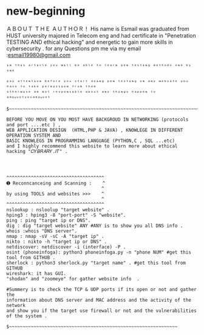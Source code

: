 # new-beginning

ＡＢＯＵＴ ＴＨＥ ＡＵＴＨＯＲ！
His name is Esmail was graduated from HUST university 
majored in Telecom eng and had certificate in "Penetration TESTING AND ethical hacking"
and energetic to gain more skills in cybersecurity . for any Questions pm me via my email 
:esmail19980@gmail.com 


~~~~~~~~~~~~~~~~~~~~~~~~~~~~~~~~~~~~~~~~~~~~~~~~~~~~~~~~~~~~~~~~~~~~~~~~~~~~~~~~~~~~~~~~~~~~~~~~~~~
ᶤᶰ ᵗʰᶤˢ ᵃʳᵗᶤᶜˡᵉ ʸᵒᵘ ʷᶤˡˡ ᵇᵉ ᵃᵇˡᵉ ᵗᵒ ˡᵉᵃʳᶰ ᵖᵉᶰ ᵗᵉˢᵗᶤᶰᵍ ᵐᵉᵗʰᵒᵈˢ ᵒᶰᵉ ᵇʸ ᵒᶰᵉ

ᵖᵃʸ ᵃᵗᵗᵉᶰᵗᶤᵒᶰ ᵇᵉᶠᵒʳᵉ ʸᵒᵘ ˢᵗᵃʳᵗ ᵈᵒᶤᶰᵍ ᵖᵉᶰ ᵗᵉˢᵗᶤᶰᵍ ᵒᶰ ᵃᶰʸ ʷᵉᵇˢᶤᵗᵉ ʸᵒᵘ ʰᵃᵛᵉ ᵗᵒ ᵗᵃᵏᵉ ᵖᵉʳᵐᶤˢˢᶤᵒᶰ ᶠʳᵒᵐ ᵗʰᵉᵐ
ᵒᵗʰᵉʳʷᶤˢᵉ ᵃᵐ ᶰᵒᵗ ʳᵉˢᵖᵒᶰˢᶤᵇˡᵉ ᵃᵇᵒᵘᵗ ᵃᶰʸ ᵗʰᶤᶰᵍˢ ʰᵃᵖᵖᵉᶰ ᵗᵒ ᵃᵐᵖᵠᵘᵒᵗʸᵒᵘᵃᵐᵖᵠᵘᵒᵗ

$~~~~~~~~~~~~~~~~~~~~~~~~~~~~~~~~~~~~~~~~~~~~~~~~~~~~~~~~~~~~~~~~~~~~~~~~~~~~~~~~~~~~~~~~~~~~~~~~~~

BEFORE YOU MOVE ON YOU MOST HAVE BACKGROUD IN NETWORKING (protocols and port ....etc ) ,
WEB APPLICATION DESIGN  (HTML,PHP & JAVA) , KNOWLEGE IN DIFFERENT OPERATION SYSTEM AND
BASIC KNOWLEGS IN PROGRAMMING LANGUAGE (PYTHON,C , SQL ...etc) 
and I highly recommend this website to learn more about ethical hacking "𝐶𝑌𝐵𝑅𝐴𝑅𝑌.𝐼𝑇" .




^^^^^^^^^^^^^^^^^^^^^^^^^^^^^^^^^^^^
➊ Reconncanceing and Scanning :    ^
                                   ^
by using TOOLS and websites >>>    ^
                                   ^
^^^^^^^^^^^^^^^^^^^^^^^^^^^^^^^^^^^^
nslookup : nsloolup "target website" .
hping3 : hping3 -8 "port-port" -S "website".
ping : ping "target ip or DNS".
dig : dig "target website" ANY #ANY is to show you all DNS info . 
whois :whois "DNS server".
nmap : nmap -sV -sC -A "target ip" .
nikto : nikto -h "target ip or DNS" .
netdiscover: netdiscover -i (interface) -P . 
osint (phoneinfoga): python3 phoneinfoga.py -n "phone NUM" #get this tool from GITHUB .
sherlock : python3 sherlock.py "target name" . #get this tool from GITHUB
wireshark: it has GUI. 
"shodan" and "zoomeye" for gather website info  .

#Summery is to check the TCP & UDP ports if its open or not and gather the 
information about DNS server and MAC address and the activity of the network 
and show you if the target use firewall or not and the vulnerabilities of the system .

$~~~~~~~~~~~~~~~~~~~~~~~~~~~~~~~~~~~~~~~~~~~~~~~~~~~~~~~~~~~~~~
